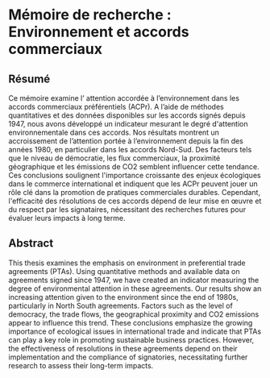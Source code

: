 # Mémoire de recherche : Environnement et accords commerciaux
## Résumé 
Ce mémoire examine l’ attention accordée à l’environnement dans les accords commerciaux 
préférentiels (ACPr). A l’aide de méthodes quantitatives et des données disponibles sur les accords 
signés depuis 1947, nous avons développé un indicateur mesurant le degré d'attention 
environnementale dans ces accords. Nos résultats montrent un accroissement de l’attention portée 
à l’environnement depuis la fin des années 1980, en particulier dans les accords Nord-Sud. Des 
facteurs tels que le niveau de démocratie, les flux commerciaux, la proximité géographique et les 
émissions de CO2 semblent influencer cette tendance. Ces conclusions soulignent l'importance 
croissante des enjeux écologiques dans le commerce international et indiquent que les ACPr 
peuvent jouer un rôle clé dans la promotion de pratiques commerciales durables. Cependant, 
l'efficacité des résolutions de ces accords dépend de leur mise en œuvre et du respect par les 
signataires, nécessitant des recherches futures pour évaluer leurs impacts à long terme. 

## Abstract 
This thesis examines the emphasis on environment in preferential trade agreements (PTAs). Using 
quantitative methods and available data on agreements signed since 1947, we have created an 
indicator measuring the degree of environmental attention in these agreements. Our results show 
an increasing attention given to the environment since the end of 1980s, particularly in North
South agreements. Factors such as the level of democracy, the trade flows, the geographical 
proximity and CO2 emissions appear to influence this trend. These conclusions emphasize the 
growing importance of ecological issues in international trade and indicate that PTAs can play a 
key role in promoting sustainable business practices. However, the effectiveness of resolutions in 
these agreements depend on their implementation and the compliance of signatories, necessitating 
further research to assess their long-term impacts.
